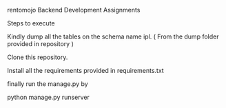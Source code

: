 
rentomojo Backend Development Assignments

Steps to execute

Kindly dump all the tables on the schema name ipl. ( From the dump folder provided in repository )

Clone this repository.

Install all the requirements provided in requirements.txt

finally run the manage.py by

   python manage.py runserver 
